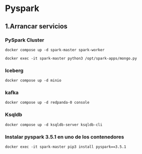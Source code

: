 # Pyspark

## 1.Arrancar servicios

### PySpark Cluster

```
docker compose up -d spark-master spark-worker
```


```
docker exec -it spark-master python3 /opt/spark-apps/mongo.py
```

### Iceberg

```
docker compose up -d minio
```


### kafka

```
docker compose up -d redpanda-0 console
```

### Ksqldb

```
docker compose up -d ksqldb-server ksqldb-cli
```

### Instalar pyspark 3.5.1 en uno de los contenedores

```
docker exec -it spark-master pip3 install pyspark==3.5.1 
```

